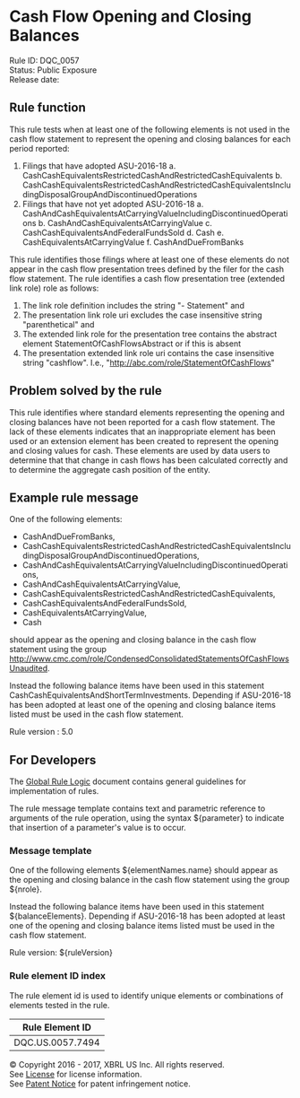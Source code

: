 # Cash Flow Opening and Closing Balances
Rule ID: DQC_0057  
Status:  Public Exposure  
Release date:

## Rule function

This rule tests when at least one of the following elements is not used in the cash flow statement to represent the opening and closing balances for each period reported:

1.  Filings that have adopted ASU-2016-18
    a.  CashCashEquivalentsRestrictedCashAndRestrictedCashEquivalents
    b.  CashCashEquivalentsRestrictedCashAndRestrictedCashEquivalentsIncludingDisposalGroupAndDiscontinuedOperations
2.  Filings that have not yet adopted ASU-2016-18
    a.  CashAndCashEquivalentsAtCarryingValueIncludingDiscontinuedOperations
    b.  CashAndCashEquivalentsAtCarryingValue
    c.  CashCashEquivalentsAndFederalFundsSold
    d.  Cash
    e.  CashEquivalentsAtCarryingValue
    f.  CashAndDueFromBanks

This rule identifies those filings where at least one of these elements do not appear in the cash flow presentation trees defined by the filer for the cash flow statement. The rule identifies a cash flow presentation tree (extended link role) role as follows:

1.  The link role definition includes the string "- Statement" and
2.  The presentation link role uri excludes the case insensitive string "parenthetical" and
3.  The extended link role for the presentation tree contains the abstract element StatementOfCashFlowsAbstract or if this is absent
4.  The presentation extended link role uri contains the case insensitive string "cashflow". I.e., "http://abc.com/role/StatementOfCashFlows"

## Problem solved by the rule

This rule identifies where standard elements representing the opening and closing balances have not been reported for a cash flow statement. The lack of these elements indicates that an inappropriate element has been used or an extension element has been created to represent the opening and closing values for cash. These elements are used by data users to determine that that change in cash flows has been calculated correctly and to determine the aggregate cash position of the entity.

## Example rule message

One of the following elements:

*   CashAndDueFromBanks,
*   CashCashEquivalentsRestrictedCashAndRestrictedCashEquivalentsIncludingDisposalGroupAndDiscontinuedOperations,
*   CashAndCashEquivalentsAtCarryingValueIncludingDiscontinuedOperations,
*   CashAndCashEquivalentsAtCarryingValue,
*   CashCashEquivalentsRestrictedCashAndRestrictedCashEquivalents,
*   CashCashEquivalentsAndFederalFundsSold,
*   CashEquivalentsAtCarryingValue,
*   Cash

should appear as the opening and closing balance in the cash flow statement using the group http://www.cmc.com/role/CondensedConsolidatedStatementsOfCashFlowsUnaudited.

Instead the following balance items have been used in this statement CashCashEquivalentsAndShortTermInvestments. Depending if ASU-2016-18 has been adopted at least one of the opening and closing balance items listed must be used in the cash flow statement.

Rule version : 5.0

## For Developers

The [Global Rule Logic](https://xbrl.us/dqc_0001) document contains general guidelines for implementation of rules.

The rule message template contains text and parametric reference to arguments of the rule operation, using the syntax ${parameter} to indicate that insertion of a parameter's value is to occur.

### Message template

One of the following elements ${elementNames.name} should appear as the opening and closing balance in the cash flow statement using the group ${nrole}.

Instead the following balance items have been used in this statement ${balanceElements}. Depending if ASU-2016-18 has been adopted at least one of the opening and closing balance items listed must be used in the cash flow statement.

Rule version: ${ruleVersion}

### Rule element ID index

The rule element id is used to identify unique elements or combinations of elements tested in the rule.

| Rule Element ID |
| --- |
| DQC.US.0057.7494 |

© Copyright 2016 - 2017, XBRL US Inc. All rights reserved.   
See [License](https://xbrl.us/dqc-license) for license information.  
See [Patent Notice](https://xbrl.us/dqc-patent) for patent infringement notice.